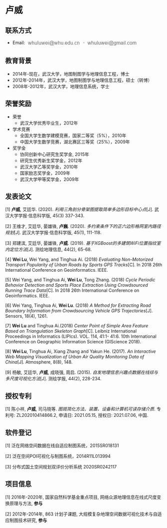 # 卢威

## 联系方式
* Email: <img src="../static/whu.gif" style="display: inline-block;vertical-align: middle;" alt="卢威（Wei Lu)"/> &sdot;  <img src="../static/gmail.gif" style="display: inline-block;vertical-align: middle;" alt="卢威（Wei Lu)"/>

## 教育背景
* 2014年-现在，武汉大学，地图制图学与地理信息工程，博士
* 2012年-2014年，武汉大学，地图制图学与地理信息工程，硕士（转博）
* 2008年-2012年，武汉大学，地理信息系统，学士

## 荣誉奖励
* 荣誉
  * 武汉大学优秀毕业生，2012年
* 学术竞赛
  * 全国大学生数学建模竞赛，国家二等奖（5%），2010年
  * 中国大学生数学竞赛，湖北赛区三等奖（25%），2009年
* 奖学金
  * 协同创新中心研究生奖学金, 2015年
  * 研究生优秀新生奖学金，2012年
  * 武汉大学乙等奖学金，2010年
  * 国家励志奖学金，2009年
  * 武汉大学甲等奖学金，2009年

## 发表论文
[1] **卢威**, 艾廷华. (2020). *利用三角剖分骨架图提取简单多边形目标中心点*[J]. 武汉大学学报·信息科学版, 45(3) 337-343. <br/>

[2] 王维才, 艾廷华, 晏雄锋, **卢巍**. (2020). *多约束条件下的正六边形格网室内路径规划*[J]. 武汉大学学报·信息科学版, 45(1), 111-118.<br/>

[3] 郑建滨, 艾廷华, 晏雄锋, **卢威**. (2019). *基于XGBoost的多建筑WiFi位置指纹室内定位方法*[J]. 测绘地理信息, 44(2), 65-68.<br/>

[4] **Wei Lu**, Wei Yang, and Tinghua Ai. (2018) *Evaluating Non-Motorized Transport Popularity of Urban Roads by Sports GPS Tracks*[C]. In 2018 26th International Conference on Geoinformatics. IEEE. <br/>

[5] Wei Yang, and Tinghua Ai, **Wei Lu**, Tong Zhang. (2018) *Cycle Periodic Behavior Detection and Sports Place Extraction Using Crowdsourced Running Trace Data*[C]. In 2018 26th International Conference on Geoinformatics. IEEE. <br/>

[6] Wei Yang, Tinghua Ai, **Wei Lu**. (2018) *A Method for Extracting Road Boundary Information from Crowdsourcing Vehicle GPS Trajectories*[J]. Sensors, 18(4), 1261.<br/>

[7] **Wei Lu** and Tinghua Ai.(2018) *Center Point of Simple Area Feature Based on Triangulation Skeleton Graph*[C]. Leibniz International Proceedings in Informatics (LIPIcs). VOL. 114, 41:1- 41:6. 10th International Conference on Geographic Information Science (GIScience 2018). <br/>

[8] **Wei Lu**, Tinghua Ai, Xiang Zhang and Yakun He. (2017). *An Interactive Web Mapping Visualization of Urban Air Quality Monitoring Data of China*[J]. Atmosphere, 8(8), 148. <br/>

[9] 杨敏, 艾廷华, **卢威**, 成晓强, 周启. (2015). *自发地理信息兴趣点数据在线综与多尺度可视化方法*[J]. 测绘学报, 44(2), 228-234. <br/>

## 授权专利
[1] 陈小祥, **卢威**, 司马晓等. *图斑简化方法、装置、设备和计算机可读存储介质*. 专利号: ZL202010414866.2, 申请日: 2021.05.15, 授权日: 2021.07.06, 中国.

## 软件登记
[1] 泛在网络空间数据在线自适应制图系统，2015SR018131<br/>

[2] 泛在空间POI可视化与制图系统，2014R11L013994<br/>

[3] 分布式国土空间规划双评价分析系统 2020SR0242117

## 项目信息
[1] 2016年-2020年, 国家自然科学基金重点项目, 网络众源地理信息在线式尺度变换原理与方法, **参与** <br/>

[2] 2012年-2014年, 863 计划子课题, 大规模复杂地理空间数据可视化技术与自适应制图技术研究, **参与**
